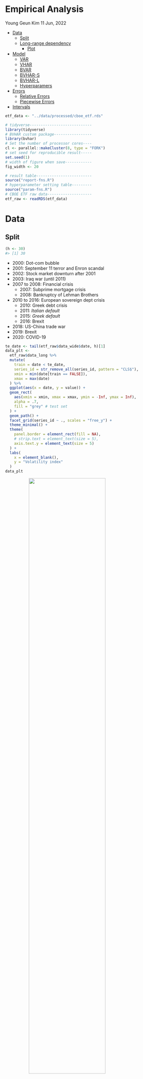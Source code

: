 Empirical Analysis
================
Young Geun Kim
11 Jun, 2022

-   [Data](#data)
    -   [Split](#split)
    -   [Long-range dependency](#long-range-dependency)
        -   [Plot](#plot)
-   [Model](#model)
    -   [VAR](#var)
    -   [VHAR](#vhar)
    -   [BVAR](#bvar)
    -   [BVHAR-S](#bvhar-s)
    -   [BVHAR-L](#bvhar-l)
    -   [Hyperparamers](#hyperparamers)
-   [Errors](#errors)
    -   [Relative Errors](#relative-errors)
    -   [Piecewise Errors](#piecewise-errors)
-   [Intervals](#intervals)

``` r
etf_data <- "../data/processed/cboe_etf.rds"
```

``` r
# tidyverse----------------------------
library(tidyverse)
# BVHAR custom package-----------------
library(bvhar)
# Set the number of processor cores----
cl <- parallel::makeCluster(8, type = "FORK")
# set seed for reproducible result-----
set.seed(1)
# width of figure when save------------
fig_width <- 20
```

``` r
# result table-------------------------
source("report-fns.R")
# hyperparameter setting table---------
source("param-fns.R")
# CBOE ETF raw data--------------------
etf_raw <- readRDS(etf_data)
```

# Data

## Split

``` r
(h <- 30)
#> [1] 30
```

-   2000: Dot-com bubble
-   2001: September 11 terror and Enron scandal
-   2002: Stock market downturn after 2001
-   2003: Iraq war (until 2011)
-   2007 to 2008: Financial crisis
    -   2007: Subprime mortgage crisis
    -   2008: Bankruptcy of Lehman Brothers
-   2010 to 2016: European sovereign dept crisis
    -   2010: Greek debt crisis
    -   2011: *Italian default*
    -   2015: *Greek default*
    -   2016: Brexit
-   2018: US-China trade war
-   2019: Brexit
-   2020: COVID-19

``` r
te_date <- tail(etf_raw$data_wide$date, h)[1]
data_plt <- 
  etf_raw$data_long %>% 
  mutate(
    train = date < te_date,
    series_id = str_remove_all(series_id, pattern = "CLS$"),
    xmin = min(date[train == FALSE]),
    xmax = max(date)
  ) %>% 
  ggplot(aes(x = date, y = value)) +
  geom_rect(
    aes(xmin = xmin, xmax = xmax, ymin = -Inf, ymax = Inf),
    alpha = .7,
    fill = "grey" # test set
  ) +
  geom_path() +
  facet_grid(series_id ~ ., scales = "free_y") +
  theme_minimal() +
  theme(
    panel.border = element_rect(fill = NA),
    # strip.text = element_text(size = 5),
    axis.text.y = element_text(size = 5)
  ) +
  labs(
    x = element_blank(),
    y = "Volatility index"
  )
data_plt
```

<img src="../output/figs/analysis-dataplot-1.png" width="70%" style="display: block; margin: auto;" />

``` r
ggsave(
  filename = "../output/figs/analysis-dataplot.pdf", 
  plot = data_plt,
  device = "pdf",
  scale = .618,
  width = fig_width, 
  units = "in",
  dpi = 1500,
  limitsize = FALSE
)
#> Saving 12.4 x 2.29 in image
```

``` r
etf_split <- 
  divide_ts(
    etf_vix %>% rename_with(~str_remove_all(., pattern = "CLS$")), 
    h
  )
etf_train <- etf_split$train
etf_test <- etf_split$test
```

## Long-range dependency

### Plot

ACF:

``` r
gvz_acf <- 
  etf_train %>% 
  select(GVZ) %>% 
  forecast::ggAcf(lag.max = 50) +
  theme_minimal() +
  theme(
    panel.border = element_rect(fill = NA),
    axis.text.y = element_text(size = 5),
    axis.text.x = element_text(size = 5)
  ) +
  labs(title = element_blank())
#> Registered S3 method overwritten by 'quantmod':
#>   method            from
#>   as.zoo.data.frame zoo
gvz_acf
```

<img src="../output/figs/analysis-gvzacf-1.png" width="70%" style="display: block; margin: auto;" />

``` r
ovx_acf <- 
  etf_train %>% 
  select(OVX) %>% 
  forecast::ggAcf(lag.max = 50) +
  theme_minimal() +
  theme(
    panel.border = element_rect(fill = NA),
    axis.text.y = element_text(size = 5),
    axis.text.x = element_text(size = 5)
  ) +
  labs(title = element_blank())
ovx_acf
```

<img src="../output/figs/analysis-ovxacf-1.png" width="70%" style="display: block; margin: auto;" />

Prewhitening for CCF:

``` r
gvz_ar <- forecast::Arima(etf_train$GVZ, order = c(30L, 0L, 0L), include.mean = FALSE, include.drift = FALSE)
ovx_ar <- forecast::Arima(etf_train$OVX, order = c(30L, 0L, 0L), include.mean = FALSE, include.drift = FALSE)
# prewhitening---------------
gvz_resid <- gvz_ar$residuals
ovx_resid <- ovx_ar$residuals
```

CCF:

``` r
resid_ccf <- 
  data.frame(
    Prewhitened_GVZ = gvz_resid,
    Prewhitened_OVX = ovx_resid
  ) %>% 
  forecast::ggAcf(lag.max = 50) +
  theme_minimal() +
  theme(
    panel.border = element_rect(fill = NA),
    axis.text.y = element_text(size = 5),
    axis.text.x = element_text(size = 5)
  ) +
  labs(title = element_blank())
resid_ccf
```

<img src="../output/figs/analysis-residccf-1.png" width="70%" style="display: block; margin: auto;" />

``` r
# acf of GVZ---------------
ggsave(
  filename = "../output/figs/analysis-lrdacf-gvz.pdf", 
  plot = gvz_acf,
  device = "pdf",
  scale = .618,
  width = fig_width, 
  units = "in",
  dpi = 1500,
  limitsize = FALSE
)
#> Saving 12.4 x 2.29 in image
# acf of OVX---------------
ggsave(
  filename = "../output/figs/analysis-lrdacf-ovx.pdf", 
  plot = ovx_acf,
  device = "pdf",
  scale = .618,
  width = fig_width, 
  units = "in",
  dpi = 1500,
  limitsize = FALSE
)
#> Saving 12.4 x 2.29 in image
# ccf after prewhitening---
ggsave(
  filename = "../output/figs/analysis-lrdccf.pdf", 
  plot = resid_ccf,
  device = "pdf",
  scale = .618,
  width = fig_width, 
  units = "in",
  dpi = 1500,
  limitsize = FALSE
)
#> Saving 12.4 x 2.29 in image
```

# Model

## VAR

``` r
choose_var(etf_train, lag_max = 10)
#> $ic
#>      AIC     BIC      HQ     FPE
#> 1  -1.39 -0.9015 -1.2050 -1.2050
#> 2  -1.40 -0.4632 -1.0403 -1.0403
#> 3  -1.43 -0.0467 -0.8979 -0.8979
#> 4  -1.37  0.4529 -0.6729 -0.6729
#> 5  -1.35  0.9208 -0.4801 -0.4801
#> 6  -1.32  1.3935 -0.2829 -0.2829
#> 7  -1.30  1.8662 -0.0864 -0.0864
#> 8  -1.28  2.3290  0.0999  0.0999
#> 9  -1.20  2.8602  0.3542  0.3542
#> 10 -1.17  3.3427  0.5592  0.5592
#> 
#> $min_lag
#> AIC BIC  HQ FPE 
#>   3   1   1   1
```

``` r
(var_lag <- 3)
#> [1] 3
```

``` r
fit_var <- var_lm(etf_train, var_lag)
```

## VHAR

``` r
fit_vhar <- vhar_lm(etf_train)
```

## BVAR

``` r
(bvar_lag <- var_lag)
#> [1] 3
```

``` r
n_asset <- ncol(etf_train)
bvar_init <- set_bvar(
  sigma = apply(etf_train, 2, sd),
  lambda = .2,
  delta = rep(.1, n_asset)
)
```

``` r
(bvar_optim <- choose_bvar(
  bvar_init, 
  lower = c(
    rep(1, n_asset), # sigma
    1e-4, # lambda
    rep(1e-2, n_asset) # delta
  ), 
  upper = c(
    rep(15, n_asset), # sigma
    Inf, # lambda
    rep(1, n_asset) # delta
  ), 
  y = etf_train, 
  p = bvar_lag, 
  include_mean = TRUE,
  parallel = list(cl = cl, forward = FALSE, loginfo = FALSE)
))
#> Model Specification for BVAR
#> 
#> Parameters: Coefficent matrice and Covariance matrix
#> Prior: Minnesota
#> # Type '?bvar_minnesota' in the console for some help.
#> ========================================================
#> 
#> Setting for 'sigma':
#>   GVZCLS    OVXCLS  VXFXICLS  VXEEMCLS  VXSLVCLS    EVZCLS  VXXLECLS  VXGDXCLS  
#>     1.89      6.11      2.49      1.80      4.23      1.30      1.94      5.47  
#> VXEWZCLS  
#>     5.74  
#> 
#> Setting for 'lambda':
#>         
#> 0.0279  
#> 
#> Setting for 'delta':
#>                                                                
#> 0.895  0.976  0.931  0.947  0.881  0.966  0.965  0.943  0.970  
#> 
#> Setting for 'eps':
#> [1]  1e-04
```

``` r
fit_bvar <- bvar_optim$fit
```

## BVHAR-S

``` r
bvhar_init <- set_bvhar(
  sigma = apply(etf_train, 2, sd),
  lambda = .2,
  delta = rep(.1, n_asset)
)
```

``` r
(bvhar_var_optim <- choose_bvhar(
  bvhar_init, 
  lower = c(
    rep(1, n_asset), # sigma
    1e-4, # lambda
    rep(1e-2, n_asset) # delta
  ), 
  upper = c(
    rep(15, n_asset), # sigma
    Inf, # lambda
    rep(1, n_asset) # delta
  ), 
  y = etf_train, 
  har = c(5, 22),
  include_mean = TRUE,
  parallel = list(cl = cl, forward = FALSE, loginfo = FALSE)
))
#> Model Specification for BVHAR
#> 
#> Parameters: Coefficent matrice and Covariance matrix
#> Prior: MN_VAR
#> # Type '?bvhar_minnesota' in the console for some help.
#> ========================================================
#> 
#> Setting for 'sigma':
#>   GVZCLS    OVXCLS  VXFXICLS  VXEEMCLS  VXSLVCLS    EVZCLS  VXXLECLS  VXGDXCLS  
#>     2.36      4.34      2.64      2.38      3.65      1.22      2.47      4.71  
#> VXEWZCLS  
#>     5.30  
#> 
#> Setting for 'lambda':
#>         
#> 0.0332  
#> 
#> Setting for 'delta':
#>                                                                
#> 0.878  0.973  0.936  0.945  0.861  0.956  0.956  0.938  0.973  
#> 
#> Setting for 'eps':
#> [1]  1e-04
```

``` r
fit_bvhar <- bvhar_var_optim$fit
```

## BVHAR-L

``` r
bvhar_vhar_init <- set_weight_bvhar(
  sigma = apply(etf_train, 2, sd),
  lambda = .2,
  daily = rep(.1, n_asset),
  weekly = rep(.1, n_asset),
  monthly = rep(.1, n_asset)
)
```

``` r
(bvhar_vhar_optim <- choose_bvhar(
  bvhar_vhar_init, 
  lower = c(
    rep(1, n_asset), # sigma
    1e-4, # lambda
    rep(1e-2, n_asset), # daily
    rep(1e-2, n_asset), # weekly
    rep(1e-2, n_asset) # monthly
  ), 
  upper = c(
    rep(15, n_asset), # sigma
    Inf, # lambda
    rep(1, n_asset), # daily
    rep(1, n_asset), # weekly
    rep(1, n_asset) # monthly
  ), 
  y = etf_train, 
  har = c(5, 22),
  include_mean = TRUE,
  parallel = list(cl = cl, forward = FALSE, loginfo = FALSE)
))
#> Model Specification for BVHAR
#> 
#> Parameters: Coefficent matrice and Covariance matrix
#> Prior: MN_VHAR
#> # Type '?bvhar_minnesota' in the console for some help.
#> ========================================================
#> 
#> Setting for 'sigma':
#>   GVZCLS    OVXCLS  VXFXICLS  VXEEMCLS  VXSLVCLS    EVZCLS  VXXLECLS  VXGDXCLS  
#>     3.07      9.51      3.25      3.48      5.54      1.00      3.82      7.01  
#> VXEWZCLS  
#>     6.70  
#> 
#> Setting for 'lambda':
#>        
#> 1e-04  
#> 
#> Setting for 'eps':
#> [1]  1e-04
#> 
#> Setting for 'daily':
#>                                                                
#> 0.811  0.913  0.936  0.864  0.766  0.930  0.908  0.846  0.959  
#> 
#> Setting for 'weekly':
#>                                                                         
#> 0.1634  0.1569  0.0171  0.0987  0.2383  0.0100  0.0100  0.2000  0.0100  
#> 
#> Setting for 'monthly':
#>                                                                         
#> 0.2121  0.0100  0.0737  0.2057  0.2335  0.1662  0.1886  0.1019  0.0376
```

``` r
fit_bvhar_vhar <- bvhar_vhar_optim$fit
```

``` r
parallel::stopCluster(cl)
```

## Hyperparamers

# Errors

``` r
mod_list <- list(
  fit_var,
  fit_vhar,
  fit_bvar,
  fit_bvhar,
  fit_bvhar_vhar
)
# 1-step-----------
roll1 <- 
  mod_list %>% 
  parallel::mclapply(
    function(mod) {
      forecast_roll(mod, 1, etf_test)
    },
    mc.cores = 4
  )
# 5-step-----------
roll2 <- 
  mod_list %>% 
  parallel::mclapply(
    function(mod) {
      forecast_roll(mod, 5, etf_test)
    },
    mc.cores = 4
  )
# 20-step----------
roll3 <- 
  mod_list %>% 
  parallel::mclapply(
    function(mod) {
      forecast_roll(mod, 20, etf_test)
    },
    mc.cores = 4
  )
```

``` r
roll_list <- 
  parallel::mclapply(
    c(1, 5, 20),
    function(h) {
      mod_list %>% 
        lapply(
          function(mod) {
            forecast_roll(mod, h, etf_test)
          }
        )
    },
    mc.cores = 8
  )
```

## Relative Errors

``` r
get_rmafetex_tr_2(
  roll_list, 
  etf_test, 
  ahead_list = c("$h = 1$", "$h = 5$", "$h = 20$"), 
  benchmark_id = 1,
  caption = "Out-of-sample forecasting performance measures with VAR(3) as benchmark", 
  label = "losscboe"
) %>% 
  writeLines()
#> \begin{table}[H]
#> 
#> \caption{\label{tab:losscboe}Out-of-sample forecasting performance measures with VAR(3) as benchmark}
#> \centering
#> \resizebox{\linewidth}{!}{
#> \begin{tabular}[t]{c|ccc|ccc|ccc|ccc|}
#> \toprule
#> \multicolumn{1}{c}{ } & \multicolumn{3}{c}{RMAFE} & \multicolumn{3}{c}{RMSFE} & \multicolumn{3}{c}{RMAPE} & \multicolumn{3}{c}{RMASE} \\
#> \cmidrule(l{3pt}r{3pt}){2-4} \cmidrule(l{3pt}r{3pt}){5-7} \cmidrule(l{3pt}r{3pt}){8-10} \cmidrule(l{3pt}r{3pt}){11-13}
#>  & $h = 1$ & $h = 5$ & $h = 20$ & $h = 1$ & $h = 5$ & $h = 20$ & $h = 1$ & $h = 5$ & $h = 20$ & $h = 1$ & $h = 5$ & $h = 20$\\
#> \midrule
#> VHAR & \textcolor{black}{\num{.964}} & \textcolor{black}{\num{.895}} & \textcolor{black}{\num{.734}} & \textcolor{black}{\num{.943}} & \textcolor{black}{\num{.799}} & \textcolor{black}{\num{.552}} & \textcolor{black}{\num{.970}} & \textcolor{black}{\num{.891}} & \textcolor{black}{\num{.744}} & \textcolor{black}{\num{.958}} & \textcolor{black}{\num{.875}} & \textcolor{black}{\num{.737}}\\
#> \cmidrule{1-13}
#> BVAR & \textcolor{black}{\num{.943}} & \textcolor{black}{\num{.830}} & \textcolor{black}{\num{.703}} & \textcolor{black}{\num{.916}} & \textcolor{black}{\num{.737}} & \textcolor{black}{\num{.494}} & \textcolor{black}{\num{.945}} & \textcolor{black}{\num{.811}} & \textcolor{black}{\num{.718}} & \textcolor{black}{\num{.932}} & \textcolor{black}{\num{.806}} & \textcolor{black}{\num{.710}}\\
#> \cmidrule{1-13}
#> BVHAR-S & \textcolor{black}{\num{.945}} & \textcolor{black}{\num{.828}} & \textcolor{black}{\num{.681}} & \textcolor{black}{\num{.915}} & \textcolor{black}{\num{.731}} & \textcolor{black}{\num{.457}} & \textcolor{black}{\num{.947}} & \textcolor{black}{\num{.812}} & \textcolor{black}{\num{.701}} & \textcolor{black}{\num{.934}} & \textcolor{black}{\num{.806}} & \textcolor{black}{\num{.688}}\\
#> \cmidrule{1-13}
#> BVHAR-L & \textcolor{red}{\num{.937}} & \textcolor{red}{\num{.798}} & \textcolor{red}{\num{.538}} & \textcolor{red}{\num{.880}} & \textcolor{red}{\num{.679}} & \textcolor{red}{\num{.300}} & \textcolor{red}{\num{.935}} & \textcolor{red}{\num{.773}} & \textcolor{red}{\num{.531}} & \textcolor{red}{\num{.918}} & \textcolor{red}{\num{.787}} & \textcolor{red}{\num{.540}}\\
#> \bottomrule
#> \end{tabular}}
#> \end{table}
```

``` r
get_rmfe_tr(
  roll_list,
  etf_test,
  ahead_list = c("$h = 1$", "$h = 5$", "$h = 20$"),
  benchmark_id = 1
)
#>           VHAR  BVAR BVHAR-S BVHAR-L
#> $h = 1$  0.964 0.943   0.945   0.937
#> $h = 5$  0.895 0.830   0.828   0.798
#> $h = 20$ 0.734 0.703   0.681   0.538
```

``` r
get_rmfe_tr(
  roll_list,
  etf_test,
  ahead_list = c("$h = 1$", "$h = 5$", "$h = 20$"),
  benchmark_id = 1,
  error = "rmsfe"
)
#>           VHAR  BVAR BVHAR-S BVHAR-L
#> $h = 1$  0.943 0.916   0.915   0.880
#> $h = 5$  0.799 0.737   0.731   0.679
#> $h = 20$ 0.552 0.494   0.457   0.300
```

``` r
get_rmfe_tr(
  roll_list,
  etf_test,
  ahead_list = c("$h = 1$", "$h = 5$", "$h = 20$"),
  benchmark_id = 1,
  error = "mape"
)
#>           VHAR  BVAR BVHAR-S BVHAR-L
#> $h = 1$  0.970 0.945   0.947   0.935
#> $h = 5$  0.891 0.811   0.812   0.773
#> $h = 20$ 0.744 0.718   0.701   0.531
```

``` r
get_rmfe_tr(
  roll_list,
  etf_test,
  ahead_list = c("$h = 1$", "$h = 5$", "$h = 20$"),
  benchmark_id = 1,
  error = "mase"
)
#>           VHAR  BVAR BVHAR-S BVHAR-L
#> $h = 1$  0.958 0.932   0.934   0.918
#> $h = 5$  0.875 0.806   0.806   0.787
#> $h = 20$ 0.737 0.710   0.688   0.540
```

## Piecewise Errors

``` r
err_plt <- 
  roll_list[[1]] %>% 
  gg_loss(
    etf_test, 
    mean_line = TRUE, 
    line_param = list(size = .3), 
    mean_param = list(alpha = .5, size = .3)
  ) +
  theme_minimal() +
  theme(
    axis.text.x = element_text(angle = -45, vjust = -1, size = 6),
    panel.border = element_rect(fill = NA),
    legend.position = "top"
  ) +
  scale_colour_viridis_d(labels = c("BVAR", "BVHAR-S", "BVHAR-L", "VAR", "VHAR"))
err_plt
```

<img src="../output/figs/analysis-piecewise-error-1.png" width="70%" style="display: block; margin: auto;" />

``` r
ggsave(
  filename = "../output/figs/analysis-piecewise-error.pdf", 
  plot = err_plt,
  device = "pdf",
  scale = .618,
  width = fig_width, 
  units = "in",
  dpi = 1500,
  limitsize = FALSE
)
#> Saving 12.4 x 2.29 in image
```

# Intervals

``` r
pred_var <- predict(fit_var, h)
pred_vhar <- predict(fit_vhar, h)
pred_bvar <- predict(fit_bvar, h)
pred_bvhar <- predict(fit_bvhar, h)
pred_bvhar_vhar <- predict(fit_bvhar_vhar, h)
```

<!-- ```{r credplot} -->
<!-- autoplot(pred_var, x_cut = 850, ci_alpha = .8, type = "wrap") + -->
<!--   autolayer(pred_vhar, ci_alpha = .7) + -->
<!--   autolayer(pred_bvar, ci_alpha = .6) + -->
<!--   autolayer(pred_bvhar, ci_alpha = .5) + -->
<!--   autolayer(pred_bvhar_vhar, ci_alpha = .4) + -->
<!--   geom_eval(etf_test, num_train = nrow(etf_train), alpha = .5) + -->
<!--   theme_minimal() + -->
<!--   theme( -->
<!--     panel.border = element_rect(fill = NA), -->
<!--     axis.text.x = element_blank(), -->
<!--     legend.position = "top" -->
<!--   ) + -->
<!--   scale_fill_discrete(labels = c("BVAR", "BVHAR-S", "BVHAR-L", "VAR", "VHAR")) -->
<!-- ``` -->

``` r
interval_plt <- 
  autoplot(pred_var, x_cut = 860, ci_alpha = .8, type = "wrap") +
  autolayer(pred_vhar, ci_alpha = .7) +
  autolayer(pred_bvar, ci_alpha = .6) +
  autolayer(pred_bvhar, ci_alpha = .5) +
  autolayer(pred_bvhar_vhar, ci_alpha = .4) +
  geom_eval(etf_test, num_train = nrow(etf_train), alpha = .5) +
  theme_minimal() +
  theme(
    panel.border = element_rect(fill = NA),
    axis.text.x = element_blank(),
    legend.position = "top"
  ) +
  scale_fill_viridis_d(labels = c("BVAR", "BVHAR-S", "BVHAR-L", "VAR", "VHAR"))
interval_plt
```

<img src="../output/figs/analysis-credplot-1.png" width="70%" style="display: block; margin: auto;" />

``` r
ggsave(
  filename = "../output/figs/analysis-credplot.pdf", 
  plot = interval_plt,
  device = "pdf",
  scale = .618,
  width = fig_width, 
  units = "in",
  dpi = 1500,
  limitsize = FALSE
)
#> Saving 12.4 x 2.29 in image
```
